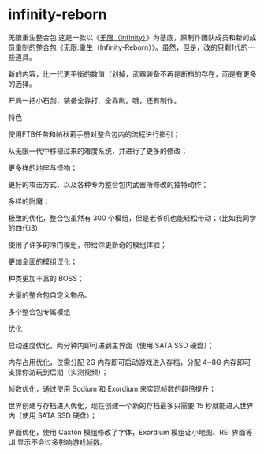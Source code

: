 # infinity-reborn
无限重生整合包
这是一款以《[无限（infinity）](https://github.com/BrokenDawn627/Infinity-Modpack)》为基底，原制作团队成员和新的成员重制的整合包《无限:重生（Infinity-Reborn）》。虽然，但是，改的只剩1代的一些道具。

新的内容，比一代更平衡的数值（划掉，武器装备不再是断档的存在，而是有更多的选择。

开局一把小石剑，装备全靠打、全靠刷。哦，还有制作。

特色

使用FTB任务和帕秋莉手册对整合包内的流程进行指引；

从无限一代中移植过来的难度系统，并进行了更多的修改；

更多样的地牢与怪物；

更好的攻击方式，以及各种专为整合包内武器所修改的独特动作；

多样的附魔；

极致的优化，整合包虽然有 300 个模组，但是老爷机也能轻松带动；（比如我同学的四代i3）

使用了许多的冷门模组，带给你更新奇的模组体验；

更加全面的模组汉化；

种类更加丰富的 BOSS；

大量的整合包自定义物品。

多个整合包专属模组

优化

启动速度优化，两分钟内即可进到主界面（使用 SATA SSD 硬盘）；

内存占用优化，仅需分配 2G 内存即可启动游戏进入存档，分配 4~8G 内存即可支撑你游玩到后期（实测视频）；

帧数优化，通过使用 Sodium 和 Exordium 来实现帧数的翻倍提升；

世界创建与存档进入优化，现在创建一个新的存档最多只需要 15 秒就能进入世界内（使用 SATA SSD 硬盘）；

界面优化，使用 Caxton 模组修改了字体，Exordium 模组让小地图、REI 界面等 UI 显示不会过多影响游戏帧数。
